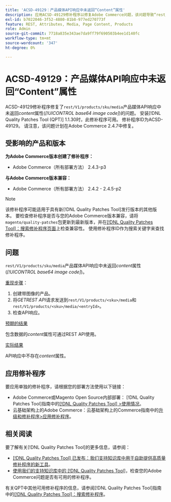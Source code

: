 ```yaml
---
title: 'ACSD-49129：产品媒体API响应中未返回“Content”属性'
description: 应用ACSD-49129修补程序以修复Adobe Commerce问题，该问题导致“rest/V1/products/sku/media”产品媒体API响应中未返回*content*属性（*base64图像代码*）。
exl-id: b7022046-3f52-4880-81b8-977ed270773f
feature: REST, Attributes, Media, Page Content, Products
role: Admin
source-git-commit: 7718a835e343ae7da9ff79f690503b4ee1d140fc
workflow-type: tm+mt
source-wordcount: '347'
ht-degree: 0%

---
```


# ACSD-49129：产品媒体API响应中未返回“Content”属性

ACSD-49129修补程序修复了`rest/V1/products/sku/media`产品媒体API响应中未返回&#x200B;*content*&#x200B;属性(*[!UICONTROL base64 image code]*)的问题。 安装[!DNL Quality Patches Tool (QPT)] 1.1.30时，此修补程序可用。 修补程序ID为ACSD-49129。 请注意，该问题计划在Adobe Commerce 2.4.7中修复。

## 受影响的产品和版本

**为Adobe Commerce版本创建了修补程序：**

* Adobe Commerce（所有部署方法） 2.4.3-p3

**与Adobe Commerce版本兼容：**

* Adobe Commerce（所有部署方法） 2.4.2 - 2.4.5-p2

>[!NOTE]
>
>该修补程序可能适用于具有新[!DNL Quality Patches Tool]发行版本的其他版本。 要检查修补程序是否与您的Adobe Commerce版本兼容，请将`magento/quality-patches`包更新到最新版本，并在[[!DNL Quality Patches Tool]：搜索修补程序页面](https://experienceleague.adobe.com/tools/commerce-quality-patches/index.html)上检查兼容性。 使用修补程序ID作为搜索关键字来查找修补程序。

## 问题

`rest/V1/products/sku/media`产品媒体API响应中未返回&#x200B;*content*&#x200B;属性(*[!UICONTROL base64 image code]*)。

<u>重现步骤</u>：

1. 创建带图像的产品。
1. 将&#x200B;*GETREST API*&#x200B;请求发送到`rest/V1/products/<sku>/media`和`rest/V1/products/<sku>/media/<entryId>`。
1. 检查API响应。

<u>预期的结果</u>

包含数据的&#x200B;*content*&#x200B;属性可通过REST API使用。

<u>实际结果</u>

API响应中不存在&#x200B;*content*&#x200B;属性。

## 应用修补程序

要应用单独的修补程序，请根据您的部署方法使用以下链接：

* Adobe Commerce或Magento Open Source内部部署： [!DNL Quality Patches Tool]指南中的[[!DNL Quality Patches Tool] >使用情况](https://experienceleague.adobe.com/docs/commerce-operations/tools/quality-patches-tool/usage.html)。
* 云基础架构上的Adobe Commerce：云基础架构上的Commerce指南中的[升级和修补程序>应用修补程序](https://experienceleague.adobe.com/docs/commerce-cloud-service/user-guide/develop/upgrade/apply-patches.html)。

## 相关阅读

要了解有关[!DNL Quality Patches Tool]的更多信息，请参阅：

* [[!DNL Quality Patches Tool] 已发布：我们支持知识库中用于自助提供高质量修补程序的新工具](/help/announcements/adobe-commerce-announcements/magento-quality-patches-released-new-tool-to-self-serve-quality-patches.md)。
* [使用我们的支持知识库中的 [!DNL Quality Patches Tool]](/help/support-tools/patches-available-in-qpt-tool/check-patch-for-magento-issue-with-magento-quality-patches.md)，检查您的Adobe Commerce问题是否有可用的修补程序。

有关QPT中其他可用修补程序的信息，请参阅[!DNL Quality Patches Tool]指南中的[[!DNL Quality Patches Tool]：搜索修补程序](https://experienceleague.adobe.com/tools/commerce-quality-patches/index.html)。
